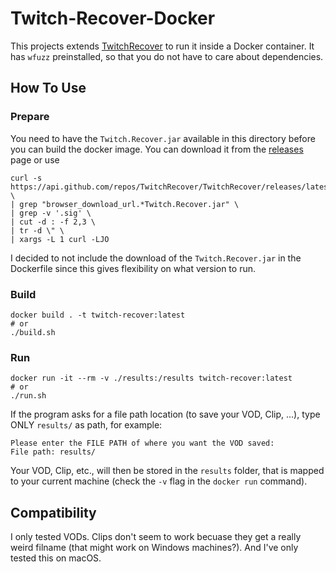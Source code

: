 # Twitch-Recover-Docker

This projects extends [TwitchRecover](https://github.com/TwitchRecover/TwitchRecover) to run it inside a Docker container.
It has `wfuzz` preinstalled, so that you do not have to care about dependencies.


## How To Use

### Prepare

You need to have the `Twitch.Recover.jar` available in this directory before you can build the docker image.
You can download it from the [releases](https://github.com/TwitchRecover/TwitchRecover/releases) page or use

```shell
curl -s https://api.github.com/repos/TwitchRecover/TwitchRecover/releases/latest \
| grep "browser_download_url.*Twitch.Recover.jar" \
| grep -v '.sig' \
| cut -d : -f 2,3 \
| tr -d \" \
| xargs -L 1 curl -LJO
```

I decided to not include the download of the `Twitch.Recover.jar` in the Dockerfile since this gives flexibility on what version to run.


### Build

```shell
docker build . -t twitch-recover:latest
# or
./build.sh
```

### Run

```shell
docker run -it --rm -v ./results:/results twitch-recover:latest
# or
./run.sh
```

If the program asks for a file path location (to save your VOD, Clip, ...), type ONLY `results/` as path, for example:

```
Please enter the FILE PATH of where you want the VOD saved:
File path: results/
```

Your VOD, Clip, etc., will then be stored in the `results` folder, that is mapped to your current machine (check the `-v` flag in the `docker run` command).


## Compatibility

I only tested VODs. Clips don't seem to work becuase they get a really weird filname (that might work on Windows machines?). And I've only tested this on macOS.
